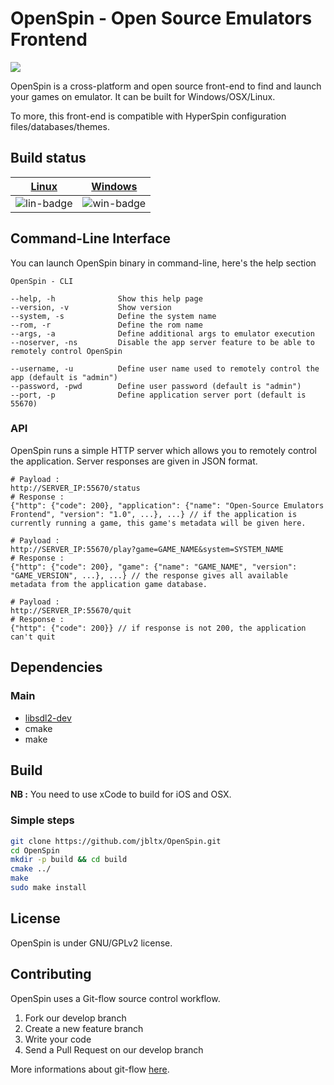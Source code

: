 # OpenSpin - Open Source Emulators Frontend 
![](https://img.shields.io/badge/pre_alpha-v0.1.0-yellow.png) 

OpenSpin is a cross-platform and open source front-end to find and launch your games on emulator. 
It can be built for Windows/OSX/Linux.

To more, this front-end is compatible with HyperSpin configuration files/databases/themes.

## Build status

| [Linux][lin-link] | [Windows][win-link] |
| :---------------: | :-----------------: |
| ![lin-badge]      | ![win-badge]        |

[lin-link]: https://travis-ci.org/jbltx/OpenSpin
[win-link]: https://ci.appveyor.com/project/jbltx/openspin
[lin-badge]: https://travis-ci.org/jbltx/OpenSpin.svg?branch=develop "Travis build status"
[win-badge]: https://ci.appveyor.com/api/projects/status/vfmiudumrc57o8h6?svg=true "AppVeyor build status"

## Command-Line Interface

You can launch OpenSpin binary in command-line, here's the help section

```
OpenSpin - CLI

--help, -h              Show this help page
--version, -v 			Show version
--system, -s            Define the system name
--rom, -r               Define the rom name
--args, -a              Define additional args to emulator execution
--noserver, -ns         Disable the app server feature to be able to remotely control OpenSpin

--username, -u          Define user name used to remotely control the app (default is "admin")
--password, -pwd        Define user password (default is "admin")
--port, -p              Define application server port (default is 55670)
```

### API

OpenSpin runs a simple HTTP server which allows you to remotely control the application.
Server responses are given in JSON format.

```
# Payload :
http://SERVER_IP:55670/status
# Response :
{"http": {"code": 200}, "application": {"name": "Open-Source Emulators Frontend", "version": "1.0", ...}, ...} // if the application is currently running a game, this game's metadata will be given here.

# Payload :
http://SERVER_IP:55670/play?game=GAME_NAME&system=SYSTEM_NAME
# Response :
{"http": {"code": 200}, "game": {"name": "GAME_NAME", "version": "GAME_VERSION", ...}, ...} // the response gives all available metadata from the application game database.

# Payload :
http://SERVER_IP:55670/quit
# Response :
{"http": {"code": 200}} // if response is not 200, the application can't quit
```

## Dependencies

### Main

* [libsdl2-dev](https://www.libsdl.org/download-2.0.php)
* cmake
* make

## Build

**NB :** You need to use xCode to build for iOS and OSX.

### Simple steps

```bash
git clone https://github.com/jbltx/OpenSpin.git
cd OpenSpin
mkdir -p build && cd build
cmake ../
make
sudo make install
```

## License

OpenSpin is under GNU/GPLv2 license.

## Contributing

OpenSpin uses a Git-flow source control workflow.

1. Fork our develop branch
2. Create a new feature branch
3. Write your code
4. Send a Pull Request on our develop branch

More informations about git-flow [here](https://www.atlassian.com/git/tutorials/comparing-workflows/feature-branch-workflow).

